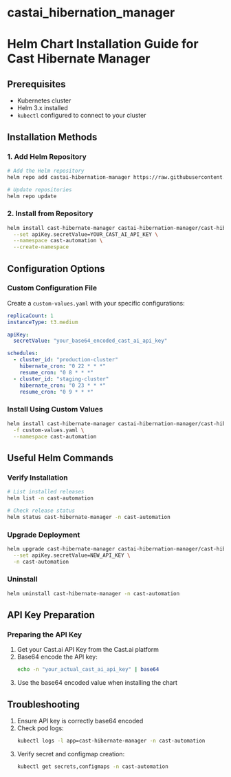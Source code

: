 # castai_hibernation_manager
# Helm Chart Installation Guide for Cast Hibernate Manager

## Prerequisites
- Kubernetes cluster
- Helm 3.x installed
- `kubectl` configured to connect to your cluster

## Installation Methods

### 1. Add Helm Repository
```bash
# Add the Helm repository
helm repo add castai-hibernation-manager https://raw.githubusercontent.com/ronakforcast/castai_hibernation_manager/main/

# Update repositories
helm repo update
```

### 2. Install from Repository
```bash
helm install cast-hibernate-manager castai-hibernation-manager/cast-hibernate-manager \
  --set apiKey.secretValue=YOUR_CAST_AI_API_KEY \
  --namespace cast-automation \
  --create-namespace
```

## Configuration Options

### Custom Configuration File
Create a `custom-values.yaml` with your specific configurations:

```yaml
replicaCount: 1
instanceType: t3.medium

apiKey:
  secretValue: "your_base64_encoded_cast_ai_api_key"

schedules:
  - cluster_id: "production-cluster"
    hibernate_cron: "0 22 * * *"
    resume_cron: "0 8 * * *"
  - cluster_id: "staging-cluster"
    hibernate_cron: "0 23 * * *"
    resume_cron: "0 9 * * *"
```

### Install Using Custom Values
```bash
helm install cast-hibernate-manager castai-hibernation-manager/cast-hibernate-manager \
  -f custom-values.yaml \
  --namespace cast-automation
```

## Useful Helm Commands

### Verify Installation
```bash
# List installed releases
helm list -n cast-automation

# Check release status
helm status cast-hibernate-manager -n cast-automation
```

### Upgrade Deployment
```bash
helm upgrade cast-hibernate-manager castai-hibernation-manager/cast-hibernate-manager \
  --set apiKey.secretValue=NEW_API_KEY \
  -n cast-automation
```

### Uninstall
```bash
helm uninstall cast-hibernate-manager -n cast-automation
```

## API Key Preparation

### Preparing the API Key
1. Get your Cast.ai API Key from the Cast.ai platform
2. Base64 encode the API key:
   ```bash
   echo -n "your_actual_cast_ai_api_key" | base64
   ```
3. Use the base64 encoded value when installing the chart

## Troubleshooting
1. Ensure API key is correctly base64 encoded
2. Check pod logs: 
   ```bash
   kubectl logs -l app=cast-hibernate-manager -n cast-automation
   ```
3. Verify secret and configmap creation:
   ```bash
   kubectl get secrets,configmaps -n cast-automation
   ```


